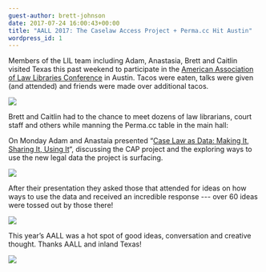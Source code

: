 ```yaml
---
guest-author: brett-johnson
date: 2017-07-24 16:00:43+00:00
title: "AALL 2017: The Caselaw Access Project + Perma.cc Hit Austin"
wordpress_id: 1
---
```


Members of the LIL team including Adam, Anastasia, Brett and Caitlin visited Texas this past weekend to participate in the [American Association of Law Libraries Conference](https://www.aallnet.org/conference) in Austin. Tacos were eaten, talks were given (and attended) and friends were made over additional tacos.

![](https://lil-blog-media.s3.amazonaws.com/IMG_0970-e1500879125760-768x1024.jpg)

Brett and Caitlin had to the chance to meet dozens of law librarians, court staff and others while manning the Perma.cc table in the main hall:

On Monday Adam and Anastaia presented “[Case Law as Data: Making It, Sharing It, Using It](https://eventmobi.com/aall2017/agenda/213084/1115765)“, discussing the CAP project and the exploring ways to use the new legal data the project is surfacing.

![](https://lil-blog-media.s3.amazonaws.com/IMG_1015-1.jpg)

After their presentation they asked those that attended for ideas on how ways to use the data and received an incredible response --- over 60 ideas were tossed out by those there!

![](https://lil-blog-media.s3.amazonaws.com/222.jpg)

This year’s AALL was a hot spot of good ideas, conversation and creative thought. Thanks AALL and inland Texas!

![](https://lil-blog-media.s3.amazonaws.com/IMG_20170718_200836.jpg)
